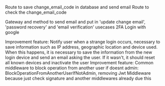 Route to save change_email_code in database and send email
Route to check the change_email_code

Gateway and method to send email and put in 'update change email', 'password recovery' and 'email verification' usecases
2FA
Login with google

Improvement feature: Notify user when a strange login occurs, necessary to save information such as IP address, geographic location and device used. When this happens, it is necessary to save the information from the new login device and send an email asking the user. If it wasn't, it should reset all known devices and inactivate the user
Improvement feature: Common middleware to block operation from another user if doesnt admin: BlockOperationFromAnotherUserIfNotAdmin, removing Jwt Middleware because just check signature and another middlewares already due this